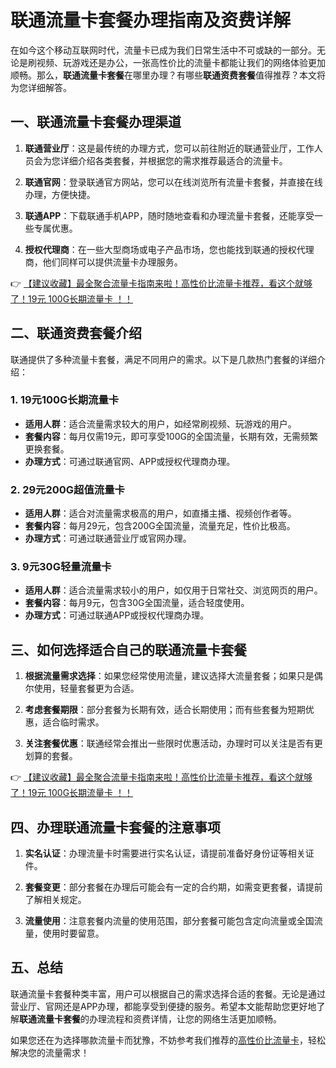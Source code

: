 # 联通流量卡套餐办理指南及资费详解

在如今这个移动互联网时代，流量卡已成为我们日常生活中不可或缺的一部分。无论是刷视频、玩游戏还是办公，一张高性价比的流量卡都能让我们的网络体验更加顺畅。那么，**联通流量卡套餐**在哪里办理？有哪些**联通资费套餐**值得推荐？本文将为您详细解答。

## 一、联通流量卡套餐办理渠道

1. **联通营业厅**：这是最传统的办理方式，您可以前往附近的联通营业厅，工作人员会为您详细介绍各类套餐，并根据您的需求推荐最适合的流量卡。

2. **联通官网**：登录联通官方网站，您可以在线浏览所有流量卡套餐，并直接在线办理，方便快捷。

3. **联通APP**：下载联通手机APP，随时随地查看和办理流量卡套餐，还能享受一些专属优惠。

4. **授权代理商**：在一些大型商场或电子产品市场，您也能找到联通的授权代理商，他们同样可以提供流量卡办理服务。

👉 [【建议收藏】最全聚合流量卡指南来啦！高性价比流量卡推荐，看这个就够了！19元 100G长期流量卡 ！！](https://bit.ly/Liuliangka)

## 二、联通资费套餐介绍

联通提供了多种流量卡套餐，满足不同用户的需求。以下是几款热门套餐的详细介绍：

### 1. **19元100G长期流量卡**
- **适用人群**：适合流量需求较大的用户，如经常刷视频、玩游戏的用户。
- **套餐内容**：每月仅需19元，即可享受100G的全国流量，长期有效，无需频繁更换套餐。
- **办理方式**：可通过联通官网、APP或授权代理商办理。

### 2. **29元200G超值流量卡**
- **适用人群**：适合对流量需求极高的用户，如直播主播、视频创作者等。
- **套餐内容**：每月29元，包含200G全国流量，流量充足，性价比极高。
- **办理方式**：可通过联通营业厅或官网办理。

### 3. **9元30G轻量流量卡**
- **适用人群**：适合流量需求较小的用户，如仅用于日常社交、浏览网页的用户。
- **套餐内容**：每月9元，包含30G全国流量，适合轻度使用。
- **办理方式**：可通过联通APP或授权代理商办理。

## 三、如何选择适合自己的联通流量卡套餐

1. **根据流量需求选择**：如果您经常使用流量，建议选择大流量套餐；如果只是偶尔使用，轻量套餐更为合适。

2. **考虑套餐期限**：部分套餐为长期有效，适合长期使用；而有些套餐为短期优惠，适合临时需求。

3. **关注套餐优惠**：联通经常会推出一些限时优惠活动，办理时可以关注是否有更划算的套餐。

👉 [【建议收藏】最全聚合流量卡指南来啦！高性价比流量卡推荐，看这个就够了！19元 100G长期流量卡 ！！](https://bit.ly/Liuliangka)

## 四、办理联通流量卡套餐的注意事项

1. **实名认证**：办理流量卡时需要进行实名认证，请提前准备好身份证等相关证件。

2. **套餐变更**：部分套餐在办理后可能会有一定的合约期，如需变更套餐，请提前了解相关规定。

3. **流量使用**：注意套餐内流量的使用范围，部分套餐可能包含定向流量或全国流量，使用时要留意。

## 五、总结

联通流量卡套餐种类丰富，用户可以根据自己的需求选择合适的套餐。无论是通过营业厅、官网还是APP办理，都能享受到便捷的服务。希望本文能帮助您更好地了解**联通流量卡套餐**的办理流程和资费详情，让您的网络生活更加顺畅。

如果您还在为选择哪款流量卡而犹豫，不妨参考我们推荐的[高性价比流量卡](https://bit.ly/Liuliangka)，轻松解决您的流量需求！